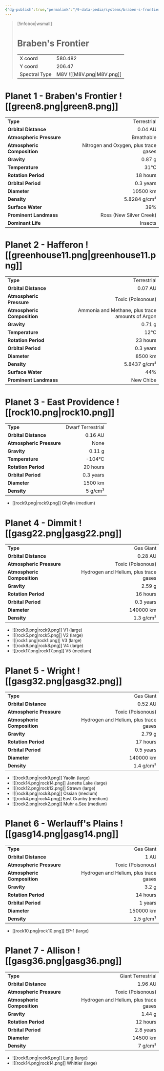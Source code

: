 ```yaml
---
{"dg-publish":true,"permalink":"/9-data-pedia/systems/braben-s-frontier/"}
---
```


> [!infobox|wsmall]
> # Braben's Frontier
> | | |
> | - | - |
> | X coord | 580.482 |
> | Y coord| 206.47 |
> | Spectral Type | M8V ![[M8V.png\|M8V.png]] |

# Planet 1 - Braben's Frontier ![[green8.png\|green8.png]]
|                             |                           |
| --------------------------- | -------------------------:|
| **Type**                    |             Terrestrial |
| **Orbital Distance**        |   0.04 AU |
| **Atmospheric Pressure**    |       Breathable |
| **Atmospheric Composition** |      Nitrogen and Oxygen, plus trace gases |
| **Gravity**                 |        0.87 g |
| **Temperature**             |    31°C |
| **Rotation Period**         |  18 hours |
| **Orbital Period** | 0.3 years |
| **Diameter**                |      10500 km | 
| **Density**                 |    5.8284 g/cm³ |
| **Surface Water**           |           39% | 
| **Prominent Landmass**      |         Ross (New Silver Creek) | 
| **Dominant Life**           |         Insects |





# Planet 2 - Hafferon ![[greenhouse11.png\|greenhouse11.png]]
|                             |                           |
| --------------------------- | -------------------------:|
| **Type**                    |             Terrestrial |
| **Orbital Distance**        |   0.07 AU |
| **Atmospheric Pressure**    |       Toxic (Poisonous) |
| **Atmospheric Composition** |      Ammonia and Methane, plus trace amounts of Argon |
| **Gravity**                 |        0.71 g |
| **Temperature**             |    12°C |
| **Rotation Period**         |  23 hours |
| **Orbital Period** | 0.3 years |
| **Diameter**                |      8500 km | 
| **Density**                 |    5.8437 g/cm³ |
| **Surface Water**           |           44% | 
| **Prominent Landmass**      |         New Chibe | 





# Planet 3 - East Providence ![[rock10.png\|rock10.png]]
|                             |                           |
| --------------------------- | -------------------------:|
| **Type**                    |             Dwarf Terrestrial |
| **Orbital Distance**        |   0.16 AU |
| **Atmospheric Pressure**    |       None |
| **Gravity**                 |        0.11 g |
| **Temperature**             |    -104°C |
| **Rotation Period**         |  20 hours |
| **Orbital Period** | 0.3 years |
| **Diameter**                |      1500 km | 
| **Density**                 |    5 g/cm³ |



- [[rock9.png\|rock9.png]] Ghylin (medium)

# Planet 4 - Dimmit ![[gasg22.png\|gasg22.png]]
|                             |                           |
| --------------------------- | -------------------------:|
| **Type**                    |             Gas Giant |
| **Orbital Distance**        |   0.28 AU |
| **Atmospheric Pressure**    |       Toxic (Poisonous) |
| **Atmospheric Composition** |      Hydrogen and Helium, plus trace gases |
| **Gravity**                 |        2.59 g |
| **Rotation Period**         |  16 hours |
| **Orbital Period** | 0.3 years |
| **Diameter**                |      140000 km | 
| **Density**                 |    1.3 g/cm³ |



- ![[rock9.png\|rock9.png]] V1 (large)
- ![[rock5.png\|rock5.png]] V2 (large)
- ![[rock1.png\|rock1.png]] V3 (large)
- ![[rock8.png\|rock8.png]] V4 (large)
- ![[rock17.png\|rock17.png]] V5 (medium)


# Planet 5 - Wright ![[gasg32.png\|gasg32.png]]
|                             |                           |
| --------------------------- | -------------------------:|
| **Type**                    |             Gas Giant |
| **Orbital Distance**        |   0.52 AU |
| **Atmospheric Pressure**    |       Toxic (Poisonous) |
| **Atmospheric Composition** |      Hydrogen and Helium, plus trace gases |
| **Gravity**                 |        2.79 g |
| **Rotation Period**         |  17 hours |
| **Orbital Period** | 0.5 years |
| **Diameter**                |      140000 km | 
| **Density**                 |    1.4 g/cm³ |



- ![[rock9.png\|rock9.png]] Yaolin (large)
- ![[rock14.png\|rock14.png]] Janette Lake (large)
- ![[rock12.png\|rock12.png]] Strawn (large)
- ![[rock8.png\|rock8.png]] Ossian (medium)
- ![[rock4.png\|rock4.png]] East Granby (medium)
- ![[rock2.png\|rock2.png]] Muhr a.See (medium)


# Planet 6 - Werlauff's Plains ![[gasg14.png\|gasg14.png]]
|                             |                           |
| --------------------------- | -------------------------:|
| **Type**                    |             Gas Giant |
| **Orbital Distance**        |   1 AU |
| **Atmospheric Pressure**    |       Toxic (Poisonous) |
| **Atmospheric Composition** |      Hydrogen and Helium, plus trace gases |
| **Gravity**                 |        3.2 g |
| **Rotation Period**         |  14 hours |
| **Orbital Period** | 1 years |
| **Diameter**                |      150000 km | 
| **Density**                 |    1.5 g/cm³ |



- [[rock10.png\|rock10.png]] EP-1 (large)

# Planet 7 - Allison ![[gasg36.png\|gasg36.png]]
|                             |                           |
| --------------------------- | -------------------------:|
| **Type**                    |             Giant Terrestrial |
| **Orbital Distance**        |   1.96 AU |
| **Atmospheric Pressure**    |       Toxic (Poisonous) |
| **Atmospheric Composition** |      Hydrogen and Helium, plus trace gases |
| **Gravity**                 |        1.44 g |
| **Rotation Period**         |  12 hours |
| **Orbital Period** | 2.8 years |
| **Diameter**                |      14500 km | 
| **Density**                 |    7 g/cm³ |



- ![[rock6.png\|rock6.png]] Lung (large)
- ![[rock14.png\|rock14.png]] Whittier (large)


